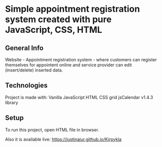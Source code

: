 # Simple appointment registration system created with pure JavaScript, CSS, HTML


## General Info

Website - Appointment registration system - where customers can register themselves for appointent online and service 
provider can edit (insert/delete) inserted data.  

## Technologies
Project is made with:
Vanilla JavaScript
HTML
CSS grid
jsCalendar v1.4.3 library


## Setup
To run this project, open HTML file in browser.

Also it is available live: 
https://justinajur.github.io/Kirpykla






